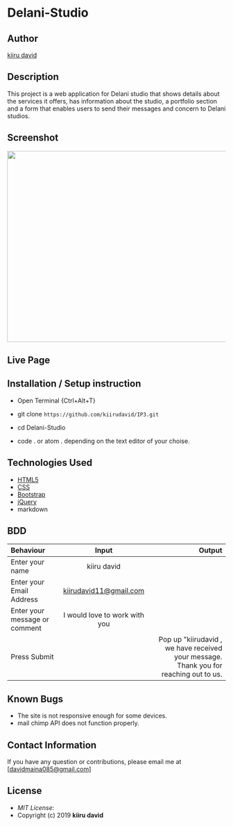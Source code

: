 # Delani-Studio

## Author

[kiiru david](https://github.com/kiirudavid)

## Description

This project is a web application for Delani studio that shows details about the services it offers, has information about the studio, a portfolio section and a form that enables users to send their messages and concern to Delani studios. 

## Screenshot
<img src="https://raw.githubusercontent.com/Owiti-Charles/Delani-Studio/master/images/delanihome.png" width="900px" height="440px">

## Live Page 



## Installation / Setup instruction
* Open Terminal {Ctrl+Alt+T}

* git clone ```https://github.com/kiirudavid/IP3.git```

* cd Delani-Studio

* code . or atom . depending on the text editor of your choise.

## Technologies Used

* [HTML5](https://github.com/topics/html5)
* [CSS](https://github.com/topics/css3)
* [Bootstrap](https://github.com/topics/bootstrap)
* [jQuery](https://github.com/topics/javascript)
* markdown


## BDD
| Behaviour      | Input        | Output       |
| :------------- | :----------: | -----------: |
|  Enter your name  |   kiiru david |     |
| Enter your Email Address  | kiirudavid11@gmail.com |   |
| Enter your message or comment   |  I would love to work with you     |     |
| Press Submit|     |Pop up "kiirudavid , we have received your message. Thank you for reaching out to us.|

## Known Bugs
* The site is not responsive enough for some devices. 
* mail chimp API does not function properly.

## Contact Information 

If you have any question or contributions, please email me at [davidmaina085@gmail.com]

## License
* *MIT License:*
* Copyright (c) 2019 **kiiru david**

